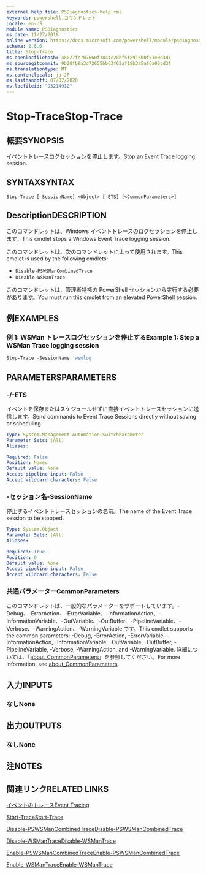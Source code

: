 ```yaml
---
external help file: PSDiagnostics-help.xml
keywords: powershell,コマンドレット
Locale: en-US
Module Name: PSDiagnostics
ms.date: 11/27/2018
online version: https://docs.microsoft.com/powershell/module/psdiagnostics/stop-trace?view=powershell-6&WT.mc_id=ps-gethelp
schema: 2.0.0
title: Stop-Trace
ms.openlocfilehash: 48027fe707660f7844c28bf5f8916b0f51e0d4d1
ms.sourcegitcommit: 9b28fb9a3d72655bb63f62af18b3a5af6a05cd3f
ms.translationtype: MT
ms.contentlocale: ja-JP
ms.lasthandoff: 07/07/2020
ms.locfileid: "93214912"
---
```

# <span data-ttu-id="df40f-103">Stop-Trace</span><span class="sxs-lookup"><span data-stu-id="df40f-103">Stop-Trace</span></span>

## <span data-ttu-id="df40f-104">概要</span><span class="sxs-lookup"><span data-stu-id="df40f-104">SYNOPSIS</span></span>
<span data-ttu-id="df40f-105">イベントトレースログセッションを停止します。</span><span class="sxs-lookup"><span data-stu-id="df40f-105">Stop an Event Trace logging session.</span></span>

## <span data-ttu-id="df40f-106">SYNTAX</span><span class="sxs-lookup"><span data-stu-id="df40f-106">SYNTAX</span></span>

```
Stop-Trace [-SessionName] <Object> [-ETS] [<CommonParameters>]
```

## <span data-ttu-id="df40f-107">Description</span><span class="sxs-lookup"><span data-stu-id="df40f-107">DESCRIPTION</span></span>

<span data-ttu-id="df40f-108">このコマンドレットは、Windows イベントトレースのログセッションを停止します。</span><span class="sxs-lookup"><span data-stu-id="df40f-108">This cmdlet stops a Windows Event Trace logging session.</span></span>

<span data-ttu-id="df40f-109">このコマンドレットは、次のコマンドレットによって使用されます。</span><span class="sxs-lookup"><span data-stu-id="df40f-109">This cmdlet is used by the following cmdlets:</span></span>

- `Disable-PSWSManCombinedTrace`
- `Disable-WSManTrace`

<span data-ttu-id="df40f-110">このコマンドレットは、管理者特権の PowerShell セッションから実行する必要があります。</span><span class="sxs-lookup"><span data-stu-id="df40f-110">You must run this cmdlet from an elevated PowerShell session.</span></span>

## <span data-ttu-id="df40f-111">例</span><span class="sxs-lookup"><span data-stu-id="df40f-111">EXAMPLES</span></span>

### <span data-ttu-id="df40f-112">例 1: WSMan トレースログセッションを停止する</span><span class="sxs-lookup"><span data-stu-id="df40f-112">Example 1: Stop a WSMan Trace logging session</span></span>

```powershell
Stop-Trace -SessionName 'wsmlog'
```

## <span data-ttu-id="df40f-113">PARAMETERS</span><span class="sxs-lookup"><span data-stu-id="df40f-113">PARAMETERS</span></span>

### <span data-ttu-id="df40f-114">-/</span><span class="sxs-lookup"><span data-stu-id="df40f-114">-ETS</span></span>
<span data-ttu-id="df40f-115">イベントを保存またはスケジュールせずに直接イベントトレースセッションに送信します。</span><span class="sxs-lookup"><span data-stu-id="df40f-115">Send commands to Event Trace Sessions directly without saving or scheduling.</span></span>

```yaml
Type: System.Management.Automation.SwitchParameter
Parameter Sets: (All)
Aliases:

Required: False
Position: Named
Default value: None
Accept pipeline input: False
Accept wildcard characters: False
```

### <span data-ttu-id="df40f-116">-セッション名</span><span class="sxs-lookup"><span data-stu-id="df40f-116">-SessionName</span></span>
<span data-ttu-id="df40f-117">停止するイベントトレースセッションの名前。</span><span class="sxs-lookup"><span data-stu-id="df40f-117">The name of the Event Trace session to be stopped.</span></span>

```yaml
Type: System.Object
Parameter Sets: (All)
Aliases:

Required: True
Position: 0
Default value: None
Accept pipeline input: False
Accept wildcard characters: False
```

### <span data-ttu-id="df40f-118">共通パラメーター</span><span class="sxs-lookup"><span data-stu-id="df40f-118">CommonParameters</span></span>
<span data-ttu-id="df40f-119">このコマンドレットは、一般的なパラメーターをサポートしています。-Debug、-ErrorAction、-ErrorVariable、-InformationAction、-InformationVariable、-OutVariable、-OutBuffer、-PipelineVariable、-Verbose、-WarningAction、-WarningVariable です。</span><span class="sxs-lookup"><span data-stu-id="df40f-119">This cmdlet supports the common parameters: -Debug, -ErrorAction, -ErrorVariable, -InformationAction, -InformationVariable, -OutVariable, -OutBuffer, -PipelineVariable, -Verbose, -WarningAction, and -WarningVariable.</span></span> <span data-ttu-id="df40f-120">詳細については、「[about_CommonParameters](https://go.microsoft.com/fwlink/?LinkID=113216)」を参照してください。</span><span class="sxs-lookup"><span data-stu-id="df40f-120">For more information, see [about_CommonParameters](https://go.microsoft.com/fwlink/?LinkID=113216).</span></span>

## <span data-ttu-id="df40f-121">入力</span><span class="sxs-lookup"><span data-stu-id="df40f-121">INPUTS</span></span>

### <span data-ttu-id="df40f-122">なし</span><span class="sxs-lookup"><span data-stu-id="df40f-122">None</span></span>

## <span data-ttu-id="df40f-123">出力</span><span class="sxs-lookup"><span data-stu-id="df40f-123">OUTPUTS</span></span>

### <span data-ttu-id="df40f-124">なし</span><span class="sxs-lookup"><span data-stu-id="df40f-124">None</span></span>

## <span data-ttu-id="df40f-125">注</span><span class="sxs-lookup"><span data-stu-id="df40f-125">NOTES</span></span>

## <span data-ttu-id="df40f-126">関連リンク</span><span class="sxs-lookup"><span data-stu-id="df40f-126">RELATED LINKS</span></span>

[<span data-ttu-id="df40f-127">イベントのトレース</span><span class="sxs-lookup"><span data-stu-id="df40f-127">Event Tracing</span></span>](/windows/desktop/ETW/event-tracing-portal)

[<span data-ttu-id="df40f-128">Start-Trace</span><span class="sxs-lookup"><span data-stu-id="df40f-128">Start-Trace</span></span>](start-trace.md)

[<span data-ttu-id="df40f-129">Disable-PSWSManCombinedTrace</span><span class="sxs-lookup"><span data-stu-id="df40f-129">Disable-PSWSManCombinedTrace</span></span>](Disable-PSWSManCombinedTrace.md)

[<span data-ttu-id="df40f-130">Disable-WSManTrace</span><span class="sxs-lookup"><span data-stu-id="df40f-130">Disable-WSManTrace</span></span>](Disable-WSManTrace.md)

[<span data-ttu-id="df40f-131">Enable-PSWSManCombinedTrace</span><span class="sxs-lookup"><span data-stu-id="df40f-131">Enable-PSWSManCombinedTrace</span></span>](Enable-PSWSManCombinedTrace.md)

[<span data-ttu-id="df40f-132">Enable-WSManTrace</span><span class="sxs-lookup"><span data-stu-id="df40f-132">Enable-WSManTrace</span></span>](Enable-WSManTrace.md)
